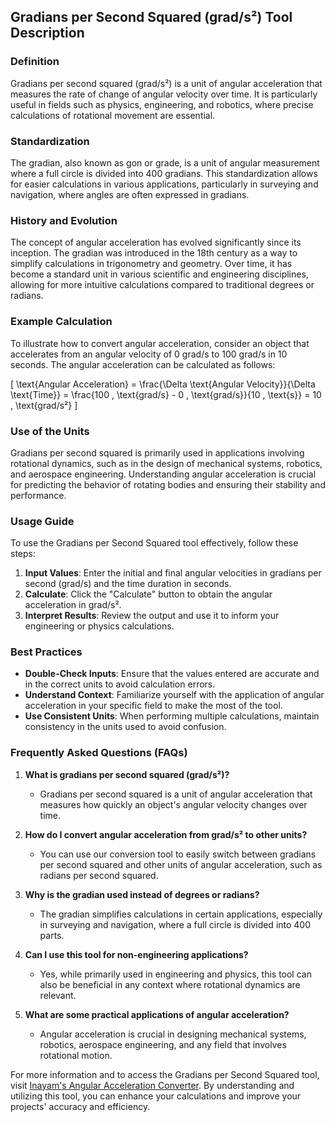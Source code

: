 ## Gradians per Second Squared (grad/s²) Tool Description

### Definition
Gradians per second squared (grad/s²) is a unit of angular acceleration that measures the rate of change of angular velocity over time. It is particularly useful in fields such as physics, engineering, and robotics, where precise calculations of rotational movement are essential.

### Standardization
The gradian, also known as gon or grade, is a unit of angular measurement where a full circle is divided into 400 gradians. This standardization allows for easier calculations in various applications, particularly in surveying and navigation, where angles are often expressed in gradians.

### History and Evolution
The concept of angular acceleration has evolved significantly since its inception. The gradian was introduced in the 18th century as a way to simplify calculations in trigonometry and geometry. Over time, it has become a standard unit in various scientific and engineering disciplines, allowing for more intuitive calculations compared to traditional degrees or radians.

### Example Calculation
To illustrate how to convert angular acceleration, consider an object that accelerates from an angular velocity of 0 grad/s to 100 grad/s in 10 seconds. The angular acceleration can be calculated as follows:

\[ 
\text{Angular Acceleration} = \frac{\Delta \text{Angular Velocity}}{\Delta \text{Time}} = \frac{100 \, \text{grad/s} - 0 \, \text{grad/s}}{10 \, \text{s}} = 10 \, \text{grad/s²} 
\]

### Use of the Units
Gradians per second squared is primarily used in applications involving rotational dynamics, such as in the design of mechanical systems, robotics, and aerospace engineering. Understanding angular acceleration is crucial for predicting the behavior of rotating bodies and ensuring their stability and performance.

### Usage Guide
To use the Gradians per Second Squared tool effectively, follow these steps:

1. **Input Values**: Enter the initial and final angular velocities in gradians per second (grad/s) and the time duration in seconds.
2. **Calculate**: Click the "Calculate" button to obtain the angular acceleration in grad/s².
3. **Interpret Results**: Review the output and use it to inform your engineering or physics calculations.

### Best Practices
- **Double-Check Inputs**: Ensure that the values entered are accurate and in the correct units to avoid calculation errors.
- **Understand Context**: Familiarize yourself with the application of angular acceleration in your specific field to make the most of the tool.
- **Use Consistent Units**: When performing multiple calculations, maintain consistency in the units used to avoid confusion.

### Frequently Asked Questions (FAQs)

1. **What is gradians per second squared (grad/s²)?**
   - Gradians per second squared is a unit of angular acceleration that measures how quickly an object's angular velocity changes over time.

2. **How do I convert angular acceleration from grad/s² to other units?**
   - You can use our conversion tool to easily switch between gradians per second squared and other units of angular acceleration, such as radians per second squared.

3. **Why is the gradian used instead of degrees or radians?**
   - The gradian simplifies calculations in certain applications, especially in surveying and navigation, where a full circle is divided into 400 parts.

4. **Can I use this tool for non-engineering applications?**
   - Yes, while primarily used in engineering and physics, this tool can also be beneficial in any context where rotational dynamics are relevant.

5. **What are some practical applications of angular acceleration?**
   - Angular acceleration is crucial in designing mechanical systems, robotics, aerospace engineering, and any field that involves rotational motion.

For more information and to access the Gradians per Second Squared tool, visit [Inayam's Angular Acceleration Converter](https://www.inayam.co/unit-converter/angular_acceleration). By understanding and utilizing this tool, you can enhance your calculations and improve your projects' accuracy and efficiency.